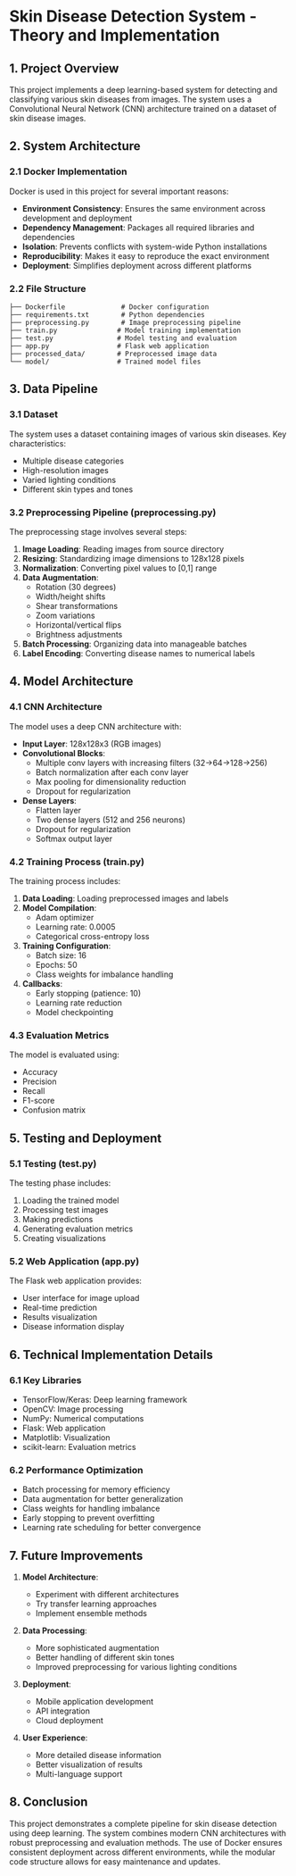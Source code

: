 # Skin Disease Detection System - Theory and Implementation

## 1. Project Overview
This project implements a deep learning-based system for detecting and classifying various skin diseases from images. The system uses a Convolutional Neural Network (CNN) architecture trained on a dataset of skin disease images.

## 2. System Architecture

### 2.1 Docker Implementation
Docker is used in this project for several important reasons:
- **Environment Consistency**: Ensures the same environment across development and deployment
- **Dependency Management**: Packages all required libraries and dependencies
- **Isolation**: Prevents conflicts with system-wide Python installations
- **Reproducibility**: Makes it easy to reproduce the exact environment
- **Deployment**: Simplifies deployment across different platforms

### 2.2 File Structure
```
├── Dockerfile              # Docker configuration
├── requirements.txt        # Python dependencies
├── preprocessing.py        # Image preprocessing pipeline
├── train.py               # Model training implementation
├── test.py                # Model testing and evaluation
├── app.py                 # Flask web application
├── processed_data/        # Preprocessed image data
└── model/                 # Trained model files
```

## 3. Data Pipeline

### 3.1 Dataset
The system uses a dataset containing images of various skin diseases. Key characteristics:
- Multiple disease categories
- High-resolution images
- Varied lighting conditions
- Different skin types and tones

### 3.2 Preprocessing Pipeline (preprocessing.py)
The preprocessing stage involves several steps:
1. **Image Loading**: Reading images from source directory
2. **Resizing**: Standardizing image dimensions to 128x128 pixels
3. **Normalization**: Converting pixel values to [0,1] range
4. **Data Augmentation**: 
   - Rotation (30 degrees)
   - Width/height shifts
   - Shear transformations
   - Zoom variations
   - Horizontal/vertical flips
   - Brightness adjustments
5. **Batch Processing**: Organizing data into manageable batches
6. **Label Encoding**: Converting disease names to numerical labels

## 4. Model Architecture

### 4.1 CNN Architecture
The model uses a deep CNN architecture with:
- **Input Layer**: 128x128x3 (RGB images)
- **Convolutional Blocks**:
  - Multiple conv layers with increasing filters (32→64→128→256)
  - Batch normalization after each conv layer
  - Max pooling for dimensionality reduction
  - Dropout for regularization
- **Dense Layers**:
  - Flatten layer
  - Two dense layers (512 and 256 neurons)
  - Dropout for regularization
  - Softmax output layer

### 4.2 Training Process (train.py)
The training process includes:
1. **Data Loading**: Loading preprocessed images and labels
2. **Model Compilation**:
   - Adam optimizer
   - Learning rate: 0.0005
   - Categorical cross-entropy loss
3. **Training Configuration**:
   - Batch size: 16
   - Epochs: 50
   - Class weights for imbalance handling
4. **Callbacks**:
   - Early stopping (patience: 10)
   - Learning rate reduction
   - Model checkpointing

### 4.3 Evaluation Metrics
The model is evaluated using:
- Accuracy
- Precision
- Recall
- F1-score
- Confusion matrix

## 5. Testing and Deployment

### 5.1 Testing (test.py)
The testing phase includes:
1. Loading the trained model
2. Processing test images
3. Making predictions
4. Generating evaluation metrics
5. Creating visualizations

### 5.2 Web Application (app.py)
The Flask web application provides:
- User interface for image upload
- Real-time prediction
- Results visualization
- Disease information display

## 6. Technical Implementation Details

### 6.1 Key Libraries
- TensorFlow/Keras: Deep learning framework
- OpenCV: Image processing
- NumPy: Numerical computations
- Flask: Web application
- Matplotlib: Visualization
- scikit-learn: Evaluation metrics

### 6.2 Performance Optimization
- Batch processing for memory efficiency
- Data augmentation for better generalization
- Class weights for handling imbalance
- Early stopping to prevent overfitting
- Learning rate scheduling for better convergence

## 7. Future Improvements
1. **Model Architecture**:
   - Experiment with different architectures
   - Try transfer learning approaches
   - Implement ensemble methods

2. **Data Processing**:
   - More sophisticated augmentation
   - Better handling of different skin tones
   - Improved preprocessing for various lighting conditions

3. **Deployment**:
   - Mobile application development
   - API integration
   - Cloud deployment

4. **User Experience**:
   - More detailed disease information
   - Better visualization of results
   - Multi-language support

## 8. Conclusion
This project demonstrates a complete pipeline for skin disease detection using deep learning. The system combines modern CNN architectures with robust preprocessing and evaluation methods. The use of Docker ensures consistent deployment across different environments, while the modular code structure allows for easy maintenance and updates. 